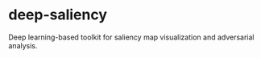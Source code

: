 # deep-saliency
Deep learning-based toolkit for saliency map visualization and adversarial analysis.
